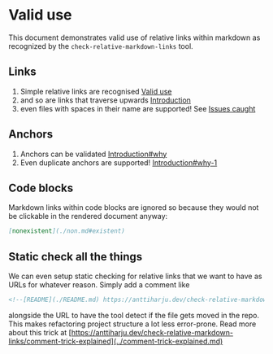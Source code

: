 # Valid use

This document demonstrates valid use of relative links within markdown as recognized by the `check-relative-markdown-links` tool.

## Links

1. Simple relative links are recognised [Valid use](./valid-use.md)
2. and so are links that traverse upwards [Introduction](../README.md)
3. even files with spaces in their name are supported! See [Issues caught](./issues%20caught.markdown)

## Anchors

1. Anchors can be validated [Introduction#why](../README.md#why)
2. Even duplicate anchors are supported! [Introduction#why-1](../README.md#why-1)

## Code blocks

Markdown links within code blocks are ignored so because they would not be clickable in the rendered document anyway:

```md
[nonexistent](./non.md#existent)
```

## Static check all the things

We can even setup static checking for relative links that we want to have as URLs for whatever reason. Simply add a comment like

```md
<!--[README](./README.md) https://anttiharju.dev/check-relative-markdown-links/comment-trick-explained -->
```

alongside the URL to have the tool detect if the file gets moved in the repo. This makes refactoring project structure a lot less error-prone. Read more about this trick at [https://anttiharju.dev/check-relative-markdown-links/comment-trick-explained](../comment-trick-explained.md)
